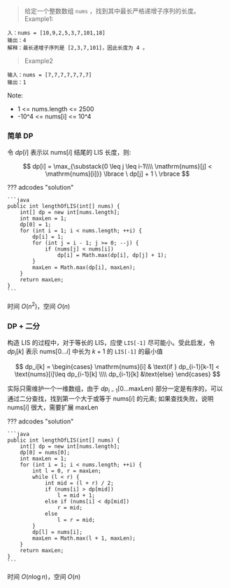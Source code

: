 <!-- prettier-ignore-start -->

> 给定一个整数数组 `nums` ，找到其中最长严格递增子序列的长度。<br>
> Example1:
```
入：nums = [10,9,2,5,3,7,101,18]
输出：4
解释：最长递增子序列是 [2,3,7,101]，因此长度为 4 。
```
> Example2
```
输入：nums = [7,7,7,7,7,7,7]
输出：1
```
Note:
>
-   1 <= nums.length <= 2500
-   -10^4 <= nums[i] <= 10^4

<!-- prettier-ignore-end -->

### 简单 DP

令 $dp[i]$ 表示以 $\mathrm{nums}[i]$ 结尾的 LIS 长度，则:

$$
dp[i] = \max_{\substack{0 \leq j \leq i-1\\\\ \mathrm{nums}[j] < \mathrm{nums}[i]}} \lbrace \ dp[j] + 1 \ \rbrace
$$

??? adcodes "solution"

    ```java
    public int lengthOfLIS(int[] nums) {
        int[] dp = new int[nums.length];
        int maxLen = 1;
        dp[0] = 1;
        for (int i = 1; i < nums.length; ++i) {
            dp[i] = 1;
            for (int j = i - 1; j >= 0; --j) {
                if (nums[j] < nums[i])
                    dp[i] = Math.max(dp[i], dp[j] + 1);
            }
            maxLen = Math.max(dp[i], maxLen);
        }
        return maxLen;
    }
    ```

时间 $O(n^2)$，空间 $O(n)$

### DP + 二分

构造 LIS 的过程中，对于等长的 LIS，应使 `LIS[-1]` 尽可能小。受此启发，令 $dp_i[k]$ 表示 $\mathrm{nums}[0...i]$ 中长为 $k+1$ 的 `LIS[-1]` 的最小值

$$
dp_i[k] =
\begin{cases}
\mathrm{nums}[i] & \text{if } dp_{i-1}[k-1] < \text{nums}[i]\leq dp_{i-1}[k] \\\\
dp_{i-1}[k] &\text{else}
\end{cases}
$$

实际只需维护一个一维数组，由于 $dp_{i-1}[0...\mathsf{maxLen})$ 部分一定是有序的，可以通过二分查找，找到第一个大于或等于 $\mathrm{nums}[i]$ 的元素; 如果查找失败，说明 $\text{nums}[i]$ 很大，需要扩展 $\mathsf{maxLen}$

??? adcodes "solution"

    ```java
    public int lengthOfLIS(int[] nums) {
        int[] dp = new int[nums.length];
        dp[0] = nums[0];
        int maxLen = 1;
        for (int i = 1; i < nums.length; ++i) {
            int l = 0, r = maxLen;
            while (l < r) {
                int mid = (l + r) / 2;
                if (nums[i] > dp[mid])
                    l = mid + 1;
                else if (nums[i] < dp[mid])
                    r = mid;
                else
                    l = r = mid;
            }
            dp[l] = nums[i];
            maxLen = Math.max(l + 1, maxLen);
        }
        return maxLen;
    }
    ```

时间 $O(n\log n)$，空间 $O(n)$
